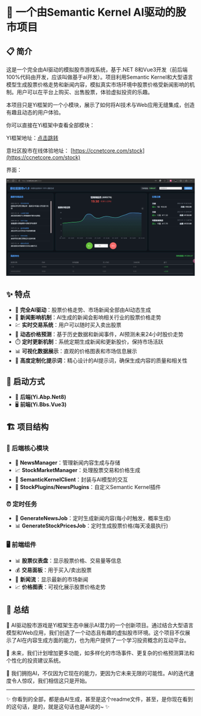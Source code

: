# 🚀 一个由Semantic Kernel AI驱动的股市项目

## 📋 简介

这是一个完全由AI驱动的模拟股市游戏系统，基于.NET 8和Vue3开发（前后端100%代码由开发，应该叫做基于ai开发）。项目利用Semantic Kernel和大型语言模型生成股票价格走势和新闻内容，模拟真实市场环境中股票价格受新闻影响的机制。用户可以在平台上购买、出售股票，体验虚拟投资的乐趣。

本项目只是Yi框架的一个小模块，展示了如何将AI技术与Web应用无缝集成，创造有趣且动态的用户体验。

你可以直接在Yi框架中查看全部模块：

YI框架地址：[点击跳转](https://gitee.com/ccnetcore/Yi)

意社区股市在线体验地址：
[https://ccnetcore.com/stock](https://ccnetcore.com/stock)


界面：

<img src="readme/index.png"/>

## ✨ 特点

- 🤖 **完全AI驱动**：股票价格走势、市场新闻全部由AI动态生成
- 📰 **新闻影响机制**：AI生成的新闻会影响相关行业的股票价格走势
- 💹 **实时交易系统**：用户可以随时买入卖出股票
- 🔮 **动态价格预测**：基于历史数据和新闻事件，AI预测未来24小时股价走势
- ⏱️ **定时更新机制**：系统定期生成新闻和更新股价，保持市场活跃
- 📊 **可视化数据展示**：直观的价格图表和市场信息展示
- 🎯 **高度定制化提示词**：精心设计的AI提示词，确保生成内容的质量和相关性

## 🚀 启动方式

- 🔄 **后端(Yi.Abp.Net8)**
- 🖥️ **前端(Yi.Bbs.Vue3)**

## 🏗️ 项目结构

### 🧠 后端核心模块

- 📰 **NewsManager**：管理新闻内容生成与存储
- 📈 **StockMarketManager**：处理股票交易和价格生成
- 🤖 **SemanticKernelClient**：封装与AI模型的交互
- 🔌 **StockPlugins/NewsPlugins**：自定义Semantic Kernel插件

### ⏰ 定时任务

- 📰 **GenerateNewsJob**：定时生成新闻内容(每小时触发，概率生成)
- 📊 **GenerateStockPricesJob**：定时生成股票价格(每天凌晨执行)

### 🖥️ 前端组件

- 📊 **股票仪表盘**：显示股票价格、交易量等信息
- 💰 **交易面板**：用于买入/卖出股票
- 📰 **新闻流**：显示最新的市场新闻
- 📈 **价格图表**：可视化展示股票价格走势

## 🔮 总结

🌟 AI驱动股市游戏是Yi框架生态中展示AI潜力的一个创新项目。通过结合大型语言模型和Web应用，我们创造了一个动态且有趣的虚拟股市环境。这个项目不仅展示了AI在内容生成方面的能力，也为用户提供了一个学习投资概念的互动平台。

🚀 未来，我们计划增加更多功能，如多样化的市场事件、更复杂的价格预测算法和个性化的投资建议系统。

💫 我们拥抱AI，不仅因为它现在的能力，更因为它未来无限的可能性。AI的迭代速度令人惊叹，我们相信这只是开始。

---

✨ 你看到的全部，都是由AI生成，甚至是这个readme文件，甚至，是你现在看到的这句话，是的，就是这句话也是AI说的~ ✨
